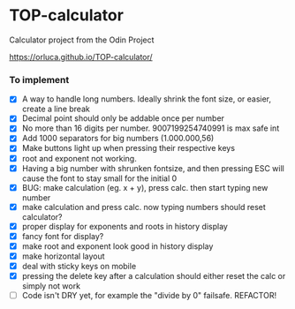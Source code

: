 # TOP-calculator

Calculator project from the Odin Project

https://orluca.github.io/TOP-calculator/

### To implement

- [x] A way to handle long numbers. Ideally shrink the font size, or easier, create a line break
- [x] Decimal point should only be addable once per number
- [x] No more than 16 digits per number. 9007199254740991 is max safe int
- [x] Add 1000 separators for big numbers (1.000.000,56)
- [x] Make buttons light up when pressing their respective keys
- [x] root and exponent not working.
- [x] Having a big number with shrunken fontsize, and then pressing ESC will cause the font to stay small for the initial 0
- [x] BUG: make calculation (eg. x + y), press calc. then start typing new number
- [x] make calculation and press calc. now typing numbers should reset calculator?
- [x] proper display for exponents and roots in history display
- [x] fancy font for display?
- [x] make root and exponent look good in history display
- [x] make horizontal layout
- [x] deal with sticky keys on mobile
- [x] pressing the delete key after a calculation should either reset the calc or simply not work
- [ ] Code isn't DRY yet, for example the "divide by 0" failsafe. REFACTOR!
